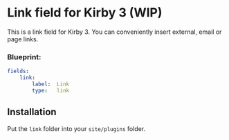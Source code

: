 # Link field for Kirby 3 (WIP)

This is a link field for Kirby 3. You can conveniently insert external, email or page links.

### Blueprint:
```yaml
fields:
    link:
        label:  Link
        type:   link
```

## Installation

Put the `link` folder into your `site/plugins` folder.
